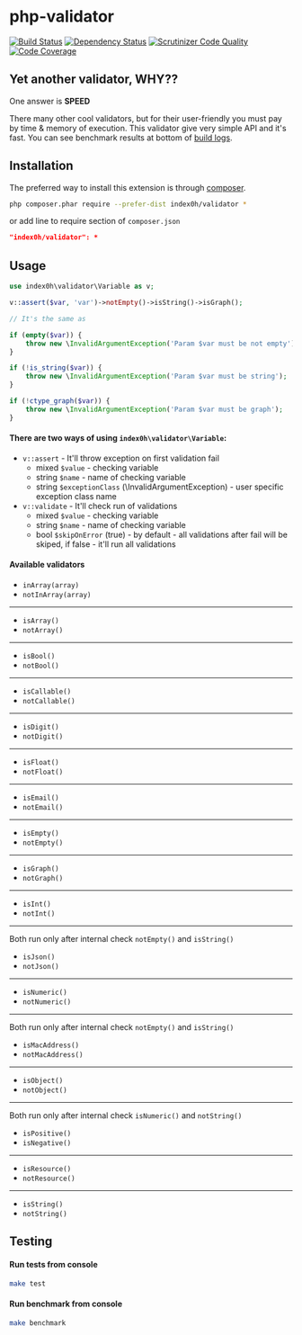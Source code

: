php-validator
=====

[![Build Status](https://travis-ci.org/index0h/php-validator.svg)](https://travis-ci.org/index0h/php-validator) [![Dependency Status](https://gemnasium.com/index0h/php-validator.svg)](https://gemnasium.com/index0h/php-validator) [![Scrutinizer Code Quality](https://scrutinizer-ci.com/g/index0h/php-validator/badges/quality-score.png?b=master)](https://scrutinizer-ci.com/g/index0h/php-validator/?branch=master) [![Code Coverage](https://scrutinizer-ci.com/g/index0h/php-validator/badges/coverage.png?b=master)](https://scrutinizer-ci.com/g/index0h/php-validator/?branch=master)

## Yet another validator, WHY??

One answer is **SPEED**

There many other cool validators, but for their user-friendly you must pay by time & memory of execution.
This validator give very simple API and it's fast. You can see benchmark results at bottom of [build logs](https://travis-ci.org/index0h/php-validator).

## Installation

The preferred way to install this extension is through [composer](http://getcomposer.org/download/).

```sh
php composer.phar require --prefer-dist index0h/validator *
```

or add line to require section of `composer.json`

```json
"index0h/validator": *
```

## Usage

```php
use index0h\validator\Variable as v;

v::assert($var, 'var')->notEmpty()->isString()->isGraph();

// It's the same as

if (empty($var)) {
    throw new \InvalidArgumentException('Param $var must be not empty');
}

if (!is_string($var)) {
    throw new \InvalidArgumentException('Param $var must be string');
}

if (!ctype_graph($var)) {
    throw new \InvalidArgumentException('Param $var must be graph');
}
```

#### There are two ways of using `index0h\validator\Variable`:

* `v::assert` - It'll throw exception on first validation fail
    - mixed `$value` - checking variable
    - string `$name` - name of checking variable
    - string `$exceptionClass` (\InvalidArgumentException) - user specific exception class name
* `v::validate` - It'll check run of validations
    - mixed `$value` - checking variable
    - string `$name` - name of checking variable
    - bool `$skipOnError` (true) - by default - all validations after fail will be skiped, if false - it'll run all validations

#### Available validators

 * `inArray(array)`
 * `notInArray(array)`

-- --
 * `isArray()`
 * `notArray()`

-- --
 * `isBool()`
 * `notBool()`

-- --
 * `isCallable()`
 * `notCallable()`

-- --
 * `isDigit()`
 * `notDigit()`

-- --
 * `isFloat()`
 * `notFloat()`

-- --
 * `isEmail()`
 * `notEmail()`

-- --
 * `isEmpty()`
 * `notEmpty()`

-- --
 * `isGraph()`
 * `notGraph()`

-- --
 * `isInt()`
 * `notInt()`

-- --
Both run only after internal check `notEmpty()` and `isString()`

 * `isJson()`
 * `notJson()`

-- --
 * `isNumeric()`
 * `notNumeric()`

-- --
Both run only after internal check `notEmpty()` and `isString()`

 * `isMacAddress()`
 * `notMacAddress()`

-- --
 * `isObject()`
 * `notObject()`

-- --
Both run only after internal check `isNumeric()` and `notString()`

 * `isPositive()`
 * `isNegative()`

-- --
 * `isResource()`
 * `notResource()`

-- --
 * `isString()`
 * `notString()`


## Testing

#### Run tests from console

```sh
make test
```

#### Run benchmark from console

```sh
make benchmark
```
